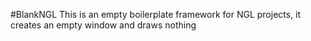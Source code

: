 #BlankNGL
This is an empty boilerplate framework for NGL projects, it creates an empty window and draws nothing
